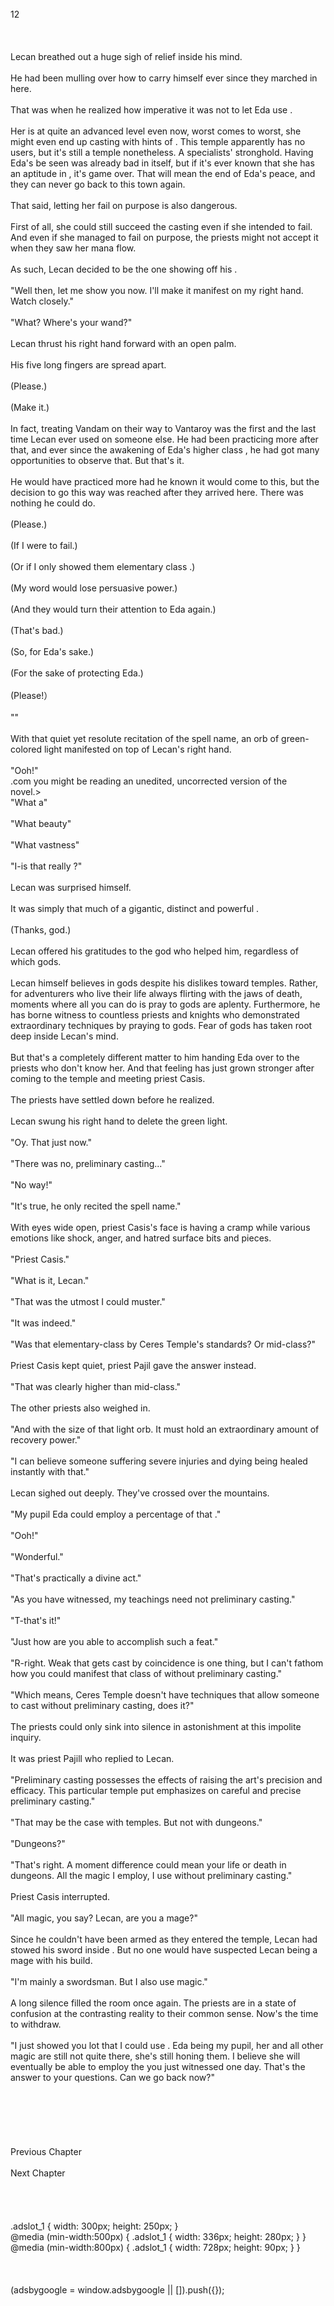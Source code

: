 <br/>
12<br/>
<br/>
<br/>
<br/>
Lecan breathed out a huge sigh of relief inside his mind.<br/>
<br/>
He had been mulling over how to carry himself ever since they marched in here.<br/>
<br/>
That was when he realized how imperative it was not to let Eda use <Recovery>.<br/>
<br/>
Her <Recovery> is at quite an advanced level even now, worst comes to worst, she might even end up casting <Recovery> with hints of <Purification>. This temple apparently has no <Purification> users, but it's still a temple nonetheless. A specialists' stronghold. Having Eda's <Recovery> be seen was already bad in itself, but if it's ever known that she has an aptitude in <Purification>, it's game over. That will mean the end of Eda's peace, and they can never go back to this town again.<br/>
<br/>
That said, letting her fail on purpose is also dangerous.<br/>
<br/>
First of all, she could still succeed the casting even if she intended to fail. And even if she managed to fail on purpose, the priests might not accept it when they saw her mana flow.<br/>
<br/>
As such, Lecan decided to be the one showing off his <Recovery>.<br/>
<br/>
"Well then, let me show you <Recovery> now. I'll make it manifest on my right hand. Watch closely."<br/>
<br/>
"What? Where's your wand?"<br/>
<br/>
Lecan thrust his right hand forward with an open palm.<br/>
<br/>
His five long fingers are spread apart.<br/>
<br/>
(Please.)<br/>
<br/>
(Make it.)<br/>
<br/>
In fact, treating Vandam on their way to Vantaroy was the first and the last time Lecan ever used <Recovery> on someone else. He had been practicing more after that, and ever since the awakening of Eda's higher class <Recovery>, he had got many opportunities to observe that. But that's it.<br/>
<br/>
He would have practiced more had he known it would come to this, but the decision to go this way was reached after they arrived here. There was nothing he could do.<br/>
<br/>
(Please.)<br/>
<br/>
(If I were to fail.)<br/>
<br/>
(Or if I only showed them elementary class <Recovery>.)<br/>
<br/>
(My word would lose persuasive power.)<br/>
<br/>
(And they would turn their attention to Eda again.)<br/>
<br/>
(That's bad.)<br/>
<br/>
(So, for Eda's sake.)<br/>
<br/>
(For the sake of protecting Eda.)<br/>
<br/>
(Please!）<br/>
<br/>
"<Recovery>"<br/>
<br/>
With that quiet yet resolute recitation of the spell name, an orb of green-colored light manifested on top of Lecan's right hand.<br/>
<br/>
"Ooh!"<br/>
<TLN: If you're reading this novel at any other site than Sousetsuka <br/>
.com you might be reading an unedited, uncorrected version of the <br/>
novel.><br/>
"What a"<br/>
<br/>
"What beauty"<br/>
<br/>
"What vastness"<br/>
<br/>
"I-is that really <Recovery>?"<br/>
<br/>
Lecan was surprised himself.<br/>
<br/>
It was simply that much of a gigantic, distinct and powerful <Recovery>.<br/>
<br/>
(Thanks, god.)<br/>
<br/>
Lecan offered his gratitudes to the god who helped him, regardless of which gods.<br/>
<br/>
Lecan himself believes in gods despite his dislikes toward temples. Rather, for adventurers who live their life always flirting with the jaws of death, moments where all you can do is pray to gods are aplenty. Furthermore, he has borne witness to countless priests and knights who demonstrated extraordinary techniques by praying to gods. Fear of gods has taken root deep inside Lecan's mind.<br/>
<br/>
But that's a completely different matter to him handing Eda over to the priests who don't know her. And that feeling has just grown stronger after coming to the temple and meeting priest Casis.<br/>
<br/>
The priests have settled down before he realized.<br/>
<br/>
Lecan swung his right hand to delete the green light.<br/>
<br/>
"Oy. That <Recovery> just now."<br/>
<br/>
"There was no, preliminary casting..."<br/>
<br/>
"No way!"<br/>
<br/>
"It's true, he only recited the spell name."<br/>
<br/>
With eyes wide open, priest Casis's face is having a cramp while various emotions like shock, anger, and hatred surface bits and pieces.<br/>
<br/>
"Priest Casis."<br/>
<br/>
"What is it, Lecan."<br/>
<br/>
"That was the utmost <Recovery> I could muster."<br/>
<br/>
"It was <Recovery> indeed."<br/>
<br/>
"Was that elementary-class by Ceres Temple's standards? Or mid-class?"<br/>
<br/>
Priest Casis kept quiet, priest Pajil gave the answer instead.<br/>
<br/>
"That was clearly higher than mid-class."<br/>
<br/>
The other priests also weighed in.<br/>
<br/>
"And with the size of that light orb. It must hold an extraordinary amount of recovery power."<br/>
<br/>
"I can believe someone suffering severe injuries and dying being healed instantly with that."<br/>
<br/>
Lecan sighed out deeply. They've crossed over the mountains.<br/>
<br/>
"My pupil Eda could employ a percentage of that <Recovery>."<br/>
<br/>
"Ooh!"<br/>
<br/>
"Wonderful."<br/>
<br/>
"That's practically a divine act."<br/>
<br/>
"As you have witnessed, my teachings need not preliminary casting."<br/>
<br/>
"T-that's it!"<br/>
<br/>
"Just how are you able to accomplish such a feat."<br/>
<br/>
"R-right. Weak <Recovery> that gets cast by coincidence is one thing, but I can't fathom how you could manifest that class of <Recovery> without preliminary casting."<br/>
<br/>
"Which means, Ceres Temple doesn't have techniques that allow someone to cast <Recovery> without preliminary casting, does it?"<br/>
<br/>
The priests could only sink into silence in astonishment at this impolite inquiry.<br/>
<br/>
It was priest Pajill who replied to Lecan.<br/>
<br/>
"Preliminary casting possesses the effects of raising the art's precision and efficacy. This particular temple put emphasizes on careful and precise preliminary casting."<br/>
<br/>
"That may be the case with temples. But not with dungeons."<br/>
<br/>
"Dungeons?"<br/>
<br/>
"That's right. A moment difference could mean your life or death in dungeons. All the magic I employ, I use without preliminary casting."<br/>
<br/>
Priest Casis interrupted.<br/>
<br/>
"All magic, you say? Lecan, are you a mage?"<br/>
<br/>
Since he couldn't have been armed as they entered the temple, Lecan had stowed his sword inside <Storage>. But no one would have suspected Lecan being a mage with his build.<br/>
<br/>
"I'm mainly a swordsman. But I also use magic."<br/>
<br/>
A long silence filled the room once again. The priests are in a state of confusion at the contrasting reality to their common sense. Now's the time to withdraw.<br/>
<br/>
"I just showed you lot that I could use <Recovery>. Eda being my pupil, her <Recovery> and all other magic are still not quite there, she's still honing them. I believe she will eventually be able to employ the <Recovery> you just witnessed one day. That's the answer to your questions. Can we go back now?"<br/>
<br/>
<br/>
<br/>
<br/>
<br/>
<br/>
Previous Chapter<br/>
<br/>
Next Chapter <br/>
<br/>
<br/>
<br/>
<br/>
.adslot_1 { width: 300px; height: 250px; }<br/>
@media (min-width:500px) { .adslot_1 { width: 336px; height: 280px; } }<br/>
@media (min-width:800px) { .adslot_1 { width: 728px; height: 90px; } }<br/>
<br/>
<br/>
<br/>
(adsbygoogle = window.adsbygoogle || []).push({});<br/>
<br/>
<br/>
<br/>
<br/>
